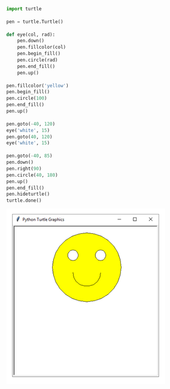 ```py
import turtle

pen = turtle.Turtle()

def eye(col, rad):
    pen.down()
    pen.fillcolor(col)
    pen.begin_fill()
    pen.circle(rad)
    pen.end_fill()
    pen.up()

pen.fillcolor('yellow')
pen.begin_fill()
pen.circle(100)
pen.end_fill()
pen.up()

pen.goto(-40, 120)
eye('white', 15)
pen.goto(40, 120)
eye('white', 15)

pen.goto(-40, 85)
pen.down()
pen.right(90)
pen.circle(40, 180)
pen.up()
pen.end_fill()
pen.hideturtle()
turtle.done()
```
<img src="./op.png" style="width:30em" title="output-1" alt="output-1" >